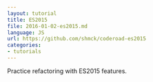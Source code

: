```yaml
---
layout: tutorial
title: ES2015
file: 2016-01-02-es2015.md
language: JS
url: https://github.com/shmck/coderoad-es2015
categories:
- tutorials
---
```


Practice refactoring with ES2015 features.
